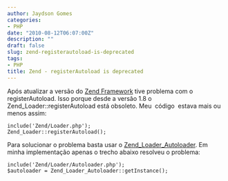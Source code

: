 ```yaml
---
author: Jaydson Gomes
categories:
- PHP
date: "2010-08-12T06:07:00Z"
description: ""
draft: false
slug: zend-registerautoload-is-deprecated
tags:
- PHP
title: Zend - registerAutoload is deprecated
---
```


Após atualizar a versão do [Zend Framework](http://framework.zend.com/) tive problema com o registerAutoload.
Isso porque desde a versão 1.8 o Zend_Loader::registerAutoload está obsoleto.
Meu  código  estava mais ou menos assim:

```
include('Zend/Loader.php');
Zend_Loader::registerAutoload();
```

Para solucionar o problema basta usar o [Zend_Loader_Autoloader](http://framework.zend.com/manual/en/zend.loader.autoloader.html).
Em minha implementação apenas o trecho abaixo resolveu o problema:

```
include('Zend/Loader/Autoloader.php');
$autoloader = Zend_Loader_Autoloader::getInstance();
```
